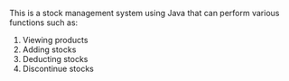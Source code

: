 This is a stock management system using Java that can perform various functions such as: 
1) Viewing products
2) Adding stocks 
3) Deducting stocks
4) Discontinue stocks
